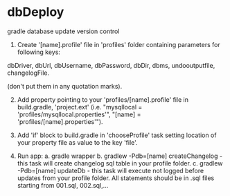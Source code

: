 # dbDeploy
gradle database update version control
1. Create '[name].profile' file in 'profiles' folder containing parameters for following keys:

dbDriver, dbUrl, dbUsername, dbPassword, dbDir, dbms, undooutputfile, changelogFile.

(don't put them in any quotation marks).

2. Add property pointing to your 'profiles/[name].profile' file in build.gradle, 'project.ext' (i.e. "mysqllocal = 'profiles/mysqllocal.properties'", "[name] = 'profiles/[name].properties'").

3. Add 'if' block to build.gradle in 'chooseProfile' task setting location of your property file as value to the key 'file'.

4. Run app:
	a. gradle wrapper
	b. gradlew -Pdb=[name] createChangelog - this task will create changelog sql table in your profile folder.
	c. gradlew -Pdb=[name] updateDb - this task will execute not logged before updates from your profile folder.
	All statements should be in .sql files starting from 001.sql, 002.sql,...
